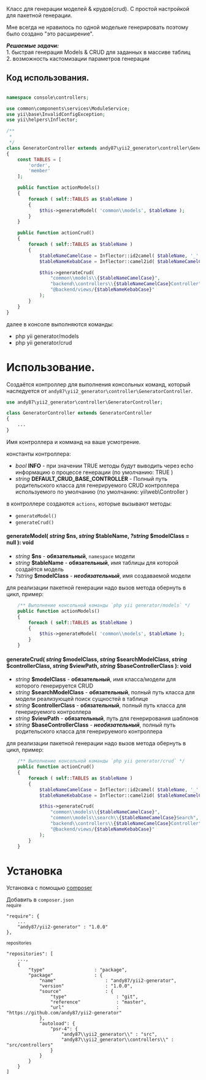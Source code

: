 Класс для генерации моделей & крудов(crud). С простой настройкой для пакетной генерации.  
  
Мне всегда не нравилось по одной модельке генерировать поэтому было создано "это расширение".  
  
***Решаемые задачи:*** 
<br> 1. быстрая генерация Models & CRUD для заданных в массиве таблиц
<br> 2. возможность кастомизации параметров генерации

## Код использования.
```php

namespace console\controllers;

use common\components\services\ModuleService;
use yii\base\InvalidConfigException;
use yii\helpers\Inflector;

/**
 *
 */
class GeneratorController extends andy87\yii2_generator\controller\GeneratorController
{
    const TABLES = [
        'order',
        'member'
    ];

    public function actionModels()
    {
        foreach ( self::TABLES as $tableName )
        {
            $this->generateModel( 'common\\models', $tableName );
        }
    }

    public function actionCrud()
    {
        foreach ( self::TABLES as $tableName )
        {
            $tableNameCamelCase = Inflector::id2camel( $tableName, '_' );
            $tableNameKebabCase = Inflector::camel2id( $tableNameCamelCase );

            $this->generateCrud(
                "common\\models\\{$tableNameCamelCase}",
                "backend\\controllers\\{$tableNameCamelCase}Controller",
                "@backend/views/{$tableNameKebabCase}"
            );
        }
    }
}
```
далее в консоле выполняются команды:
* php yii generator/models
* php yii generator/crud



# Использование.
Создаётся контроллер для выполнения консольных команд, который наследуется от `andy87\yii2_generator\controller\GeneratorController`.

```php
use andy87\yii2_generator\controller\GeneratorController;

class GeneratorController extends GeneratorController
{
    ...
}
```
Имя контроллера и комманд на ваше усмотрение.

константы контроллера:
 * *bool* **INFO** - при значении TRUE методы будут выводить через echo информацию о процессе генерации (по умолчанию: TRUE )
 * *string* **DEFAULT_CRUD_BASE_CONTROLLER** - Полный путь родительского класса для генерируемого CRUD контроллера используемого по умолчанию (по умолчанию: yii\web\Controller )

 
в контроллере создаются `actions`, которые вызывают методы:
* `generateModel()`
* `generateCrud()`  
  
#### generateModel( *string* $ns, *string* $tableName, *?string* $modelClass = null ): void
* *string* **$ns** - **обязательный**, `namespace` модели
* *string* **$tableName** - **обязательный**, имя таблицы для которой создаётся модель
* *?string* **$modelClass** - ***необязательный***, имя создаваемой модели

для реализации пакетной генерации надо вызов метода обернуть в цикл, пример:
```php
    /** Выполнение консольной команды `php yii generator/models` */
    public function actionModels()
    {
        foreach ( self::TABLES as $tableName )
        {
            $this->generateModel( 'common\\models', $tableName );
        }
    }
```  
  
#### generateCrud( *string* $modelClass, *string* $searchModelClass, *string* $controllerClass, *string* $viewPath, *string* $baseControllerClass ): void
* *string* **$modelClass** - **обязательный**, имя класса/модели для которого генерируется CRUD
* *string* **$searchModelClass** - **обязательный**, полный путь класса для модели реализующей поиск сущностей в таблице
* *string* **$controllerClass** - **обязательный**, полный путь класса для генерируемого контроллера
* *string* **$viewPath** - **обязательный**, путь для генерирования шаблонов
* *string* **$baseControllerClass** - ***необязательный***, полный путь родительского класса для генерируемого контроллера

для реализации пакетной генерации надо вызов метода обернуть в цикл, пример:
```php
    /** Выполнение консольной команды `php yii generator/crud` */
    public function actionCrud()
    {
        foreach ( self::TABLES as $tableName )
        {
            $tableNameCamelCase = Inflector::id2camel( $tableName, '_' );
            $tableNameKebabCase = Inflector::camel2id( $tableNameCamelCase );

            $this->generateCrud(
                "common\\models\\{$tableNameCamelCase}",
                "common\\models\\search\\{$tableNameCamelCase}Search",
                "backend\\controllers\\{$tableNameCamelCase}Controller",
                "@backend/views/{$tableNameKebabCase}"
            );
        }
    }
```


# Установка
Установка с помощью [composer](https://getcomposer.org/download/)  

Добавить в `composer.json`  
<small>require</small>
```
"require": {
    ...
    "andy87/yii2-generator" : "1.0.0"
},
```
<small>repositories</small>
```
"repositories": [
    ...,
    {
        "type"                  : "package",
        "package"               : {
            "name"                  : "andy87/yii2-generator",
            "version"               : "1.0.0",
            "source"                : {
                "type"                  : "git",
                "reference"             : "master",
                "url"                   : "https://github.com/andy87/yii2-generator"
            },
            "autoload": {
                "psr-4": {
                    "andy87\\yii2_generator\\" : "src",
                    "andy87\\yii2_generator\\controllers\\" : "src/controllers"
                }
            }
        }
    }
]
```
